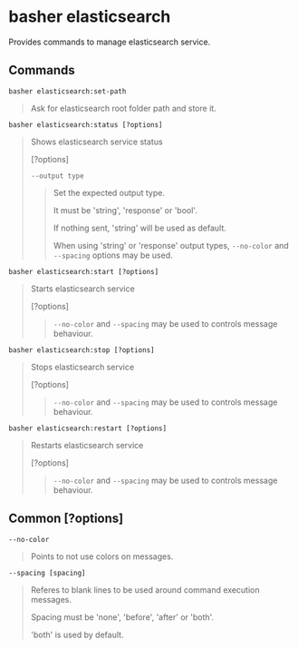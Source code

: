 # basher elasticsearch

Provides commands to manage elasticsearch service.

## Commands

`basher elasticsearch:set-path`

> Ask for elasticsearch root folder path and store it.

`basher elasticsearch:status [?options]`

> Shows elasticsearch service status
>
> [?options]
>
> `--output type`
>
> > Set the expected output type.
> >
> > It must be 'string', 'response' or 'bool'.
> >
> > If nothing sent, 'string' will be used as default.
> >
> > When using 'string' or 'response' output types, `--no-color` and `--spacing` options may be used.

`basher elasticsearch:start [?options]`

> Starts elasticsearch service
>
> [?options]
>
> > `--no-color` and `--spacing` may be used to controls message behaviour.

`basher elasticsearch:stop [?options]`

> Stops elasticsearch service
>
> [?options]
>
> > `--no-color` and `--spacing` may be used to controls message behaviour.

`basher elasticsearch:restart [?options]`

> Restarts elasticsearch service
>
> [?options]
>
> > `--no-color` and `--spacing` may be used to controls message behaviour.

## Common [?options]

`--no-color`

> Points to not use colors on messages.

`--spacing [spacing]`

> Referes to blank lines to be used around command execution messages.
>
> Spacing must be 'none', 'before', 'after' or 'both'.
>
> 'both' is used by default.
